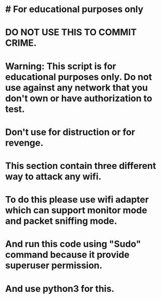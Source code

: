 # # For educational purposes only
# DO NOT USE THIS TO COMMIT CRIME.
# Warning: This script is for educational purposes only.  Do not use against any network that you don't own or have authorization to test.
# Don't use for distruction or for revenge.
# This section contain three different way to attack any wifi.
# To do this please use wifi adapter which can support monitor mode and packet sniffing mode.
# And run this code using "Sudo" command because it provide superuser permission.
# And use python3 for this.
